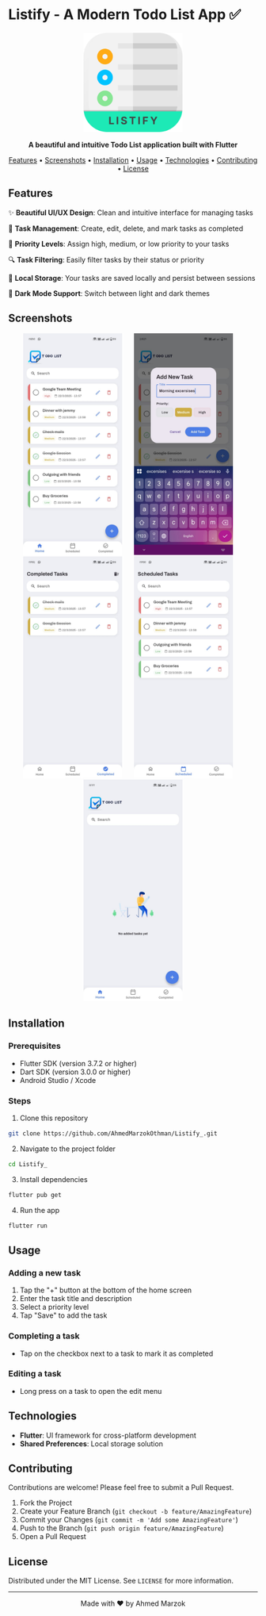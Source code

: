 # Listify - A Modern Todo List App ✅

<p align="center">
  <img src="assets/imgs/app_icon.png" alt="TaskMaster Logo" width="200"/>
</p>

<p align="center">
  <b>A beautiful and intuitive Todo List application built with Flutter</b>
</p>

<p align="center">
  <a href="#features">Features</a> •
  <a href="#screenshots">Screenshots</a> •
  <a href="#installation">Installation</a> •
  <a href="#usage">Usage</a> •
  <a href="#technologies">Technologies</a> •
  <a href="#contributing">Contributing</a> •
  <a href="#license">License</a>
</p>

## Features

✨ **Beautiful UI/UX Design**: Clean and intuitive interface for managing tasks

🔄 **Task Management**: Create, edit, delete, and mark tasks as completed

🎯 **Priority Levels**: Assign high, medium, or low priority to your tasks

🔍 **Task Filtering**: Easily filter tasks by their status or priority

💾 **Local Storage**: Your tasks are saved locally and persist between sessions

🌙 **Dark Mode Support**: Switch between light and dark themes

## Screenshots

<p align="center">
  <img src="assets/screenshots/home_screen.jpg" alt="Home Screen" width="200"/>
  &nbsp;&nbsp;&nbsp;&nbsp;
  <img src="assets/screenshots/add_task.jpg" alt="Add Task" width="200"/>
  &nbsp;&nbsp;&nbsp;&nbsp;
  <img src="assets/screenshots/completed_tasks_screen.jpg" alt="Task Details" width="200"/>
  &nbsp;&nbsp;&nbsp;&nbsp;
  <img src="assets/screenshots/scheduled_tasks_screen.jpg" alt="Task Details" width="200"/>
  &nbsp;&nbsp;&nbsp;&nbsp;
  <img src="assets/screenshots/home_empty_screen.jpg" alt="Task Details" width="200"/>
</p>

## Installation

### Prerequisites

- Flutter SDK (version 3.7.2 or higher)
- Dart SDK (version 3.0.0 or higher)
- Android Studio / Xcode

### Steps

1. Clone this repository

```bash
git clone https://github.com/AhmedMarzokOthman/Listify_.git
```

2. Navigate to the project folder

```bash
cd Listify_
```

3. Install dependencies

```bash
flutter pub get
```

4. Run the app

```bash
flutter run
```

## Usage

### Adding a new task

1. Tap the "+" button at the bottom of the home screen
2. Enter the task title and description
3. Select a priority level
4. Tap "Save" to add the task

### Completing a task

- Tap on the checkbox next to a task to mark it as completed

### Editing a task

- Long press on a task to open the edit menu

## Technologies

- **Flutter**: UI framework for cross-platform development
- **Shared Preferences**: Local storage solution

## Contributing

Contributions are welcome! Please feel free to submit a Pull Request.

1. Fork the Project
2. Create your Feature Branch (`git checkout -b feature/AmazingFeature`)
3. Commit your Changes (`git commit -m 'Add some AmazingFeature'`)
4. Push to the Branch (`git push origin feature/AmazingFeature`)
5. Open a Pull Request

## License

Distributed under the MIT License. See `LICENSE` for more information.

---

<p align="center">
  Made with ❤️ by Ahmed Marzok
</p>

